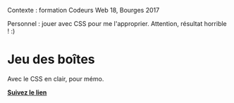 Contexte : formation Codeurs Web 18, Bourges 2017

Personnel : jouer avec CSS pour me l'approprier. Attention, résultat horrible ! :)

# Jeu des boîtes

Avec le CSS en clair, pour mémo.

**[Suivez le lien](https://htmlpreview.github.io/?https://github.com/LaureBre/3.2_JeuDesBoites/blob/master/index.html)**
